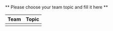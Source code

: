** Please choose your team topic and fill it here **

|  Team 	  | Topic     | 
| :-------: | :-------: | 
|           |           |
